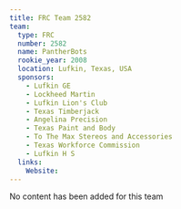 ```yaml
---
title: FRC Team 2582
team:
  type: FRC
  number: 2582
  name: PantherBots
  rookie_year: 2008
  location: Lufkin, Texas, USA
  sponsors:
    - Lufkin GE
    - Lockheed Martin
    - Lufkin Lion's Club
    - Texas Timberjack
    - Angelina Precision
    - Texas Paint and Body
    - To The Max Stereos and Accessories
    - Texas Workforce Commission
    - Lufkin H S
  links:
    Website: 
---
```

No content has been added for this team